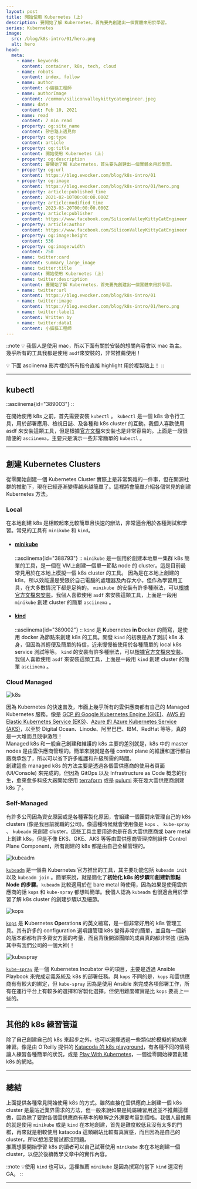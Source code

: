 ```yaml
---
layout: post
title: 開始使用 Kubernetes (上)
description: 要開始了解 Kubernetes，首先要先創建出一個實體來用於學習。
series: Kubernetes
image:
  src: /blog/k8s-intro/01/hero.png
  alt: hero
head:
  meta:
    - name: keywords
      content: container, k8s, tech, cloud
    - name: robots
      content: index, follow
    - name: author
      content: 小貓貓工程師
    - name: authorImage
      content: /common/siliconvalleykittycatengineer.jpeg
    - name: date
      content: Feb 10, 2021
    - name: read
      content: 7 min read
    - property: og:site_name
      content: 矽谷路上遇見你
    - property: og:type
      content: article
    - property: og:title
      content: 開始使用 Kubernetes (上)
    - property: og:description
      content: 要開始了解 Kubernetes，首先要先創建出一個實體來用於學習。
    - property: og:url
      content: https://blog.ewocker.com/blog/k8s-intro/01
    - property: og:image
      content: https://blog.ewocker.com/blog/k8s-intro/01/hero.png
    - property: article:published_time
      content: 2021-02-10T00:00:00.000Z
    - property: article:modified_time
      content: 2023-03-20T00:00:00.000Z
    - property: article:publisher
      content: https://www.facebook.com/SiliconValleyKittyCatEngineer
    - property: article:author
      content: https://www.facebook.com/SiliconValleyKittyCatEngineer
    - property: og:image:height
      content: 536
    - property: og:image:width
      content: 750
    - name: twitter:card
      content: summary_large_image
    - name: twitter:title
      content: 開始使用 Kubernetes (上)
    - name: twitter:description
      content: 要開始了解 Kubernetes，首先要先創建出一個實體來用於學習。
    - name: twitter:url
      content: https://blog.ewocker.com/blog/k8s-intro/01
    - name: twitter:image
      content: https://blog.ewocker.com/blog/k8s-intro/01/hero.png
    - name: twitter:label1
      content: Written by
    - name: twitter:data1
      content: 小貓貓工程師
---
```


::note
💡 我個人是使用 mac，所以下面有關於安裝的想關內容會以 mac 為主。  
幾乎所有的工具我都是使用 `asdf`來安裝的，非常推薦使用！

💡 下面 asciinema 影片裡的所有指令直接 highlight 用於複製貼上！
::

---

## kubectl

::asciinema{id="389003"}
::

在開始使用 k8s 之前，首先需要安裝 `kubectl` 。 `kubectl` 是一個 k8s 命令行工具，用於部署應用、檢視日誌、及各種和 k8s cluster 的互動。我個人喜歡使用 asdf 來安裝這類工具，但是根據[官方文檔](https://kubernetes.io/zh/docs/tasks/tools/install-kubectl/?ref=blog.ewocker.com)來安裝也是非常容易的。上面是一段很隨便的 `asciinema`，主要只是演示一些非常簡單的 `kubectl` 。

---

## 創建 Kubernetes Clusters

從零開始創建一個 Kubernetes Cluster 實際上是非常繁雜的一件事，但在開源社群的推動下，現在已經逐漸變得越來越簡單了。這裡將會簡單介紹各個常見的創建 Kubernetes 方法。

### Local

在本地創建 k8s 是相較起來比較簡單且快速的辦法，非常適合用於各種測試和學習。常見的工具有 `minikube` 和 `kind`。

- #### [minikube](https://minikube.sigs.k8s.io/docs/?ref=blog.ewocker.com)
  ::asciinema{id="388793"}
  ::
  `minikube` 是一個用於創建本地單一集群 k8s 簡單的工具，是一個在 VM上創建一個單一節點 node 的 cluster。這是目前最常見用於在本地上模擬一個 k8s cluster 的工具。
  因為是在本地上創建的 k8s，所以效能還是受限於自己電腦的處理器及內存大小，但作為學習用工具，在大多數情況下都是足夠的。
  `minikube`  的安裝有許多種辦法，可以[根據官方文檔來安裝](https://minikube.sigs.k8s.io/docs/start/?ref=blog.ewocker.com)。我個人喜歡使用 `asdf` 來安裝這類工具，上面是一段用 `minikube` 創建 cluster 的簡單 `asciinema` 。

- #### [kind](https://kind.sigs.k8s.io/docs/user/quick-start/?ref=blog.ewocker.com)
  ::asciinema{id="389002"}
  ::
  `kind` 是 **K**ubernetes **in D**ocker 的簡寫，是使用 docker 為節點來創建 k8s 的工具。開發 `kind` 的初衷是為了測試 k8s 本身，但因為其輕便及簡單的特信，近來慢慢被使用於各種簡單的 local k8s service 測試等等。
  `kind` 的安裝有許多種辦法，可以[根據官方文檔來安裝](https://kind.sigs.k8s.io/docs/user/quick-start/?ref=blog.ewocker.com#installation)。我個人喜歡使用 `asdf` 來安裝這類工具，上面是一段用 `kind` 創建 cluster 的簡單 `asciinema` 。

### Cloud Managed

![k8s](/blog/k8s-intro/01/k8s.png)

因為 Kubernetes 的快速普及，市面上幾乎所有的雲供應商都有自己的 Managed Kubernetes 服務。像是 [GCP 的 Google Kubernetes Engine (GKE)](https://cloud.google.com/kubernetes-engine?ref=blog.ewocker.com)、[AWS 的 Elastic Kubernetes Service (EKS)](https://aws.amazon.com/eks/?ref=blog.ewocker.com)、[Azure 的 Azure Kubernetes Service (AKS)](https://azure.microsoft.com/en-us/topic/what-is-kubernetes/?amp%3Bef_id=Cj0KCQiA0-6ABhDMARIsAFVdQv8GPBiBmtEtu_vx4GGIlWMn8amElgUiNIZ5pT1Rh_OWFYmL6bbOU0oaApghEALw_wcB%3AG%3As&%3BOCID=AID2100365_SEM_Cj0KCQiA0-6ABhDMARIsAFVdQv8GPBiBmtEtu_vx4GGIlWMn8amElgUiNIZ5pT1Rh_OWFYmL6bbOU0oaApghEALw_wcB%3AG%3As&ref=blog.ewocker.com)，以至於 Digital Ocean、Linode、阿里巴巴、IBM、RedHat 等等，真的是一大堆而且競爭激烈！  
Managed k8s 和一般自己創建和維護的 k8s 主要的差別就是，k8s 中的 master nodes 是由雲供應商管理的。簡單來說就是各種 control plane 的維護和運行都由廠商承包了，所以可以省下許多維護和升級所需的時間。  
創建這些 managed k8s 的方法主要是透過各個雲供應商的使用者頁面 (UI/Console) 來完成的。但因為 GitOps 以及 Infrastructure as Code 概念的衍生，愈來愈多科技大廠開始使用 [terraform](https://www.terraform.io/?ref=blog.ewocker.com) 或是 [pulumi](https://www.pulumi.com/?ref=blog.ewocker.com) 來在幾大雲供應商創建 k8s 了。

### Self-Managed

有許多公司因為資安原因或是各種客製化原因，會組建一個團對來管理自己的 k8s clusters (像是我目前就職的公司)。像這種時候就會使用像是 `kops` 、 `kube-spray` 、 `kubeadm` 來創建 cluster。這些工具主要用途也是在各大雲供應商或 bare metal 上創建 k8s，但是不像 EKS、GKE、AKS 等等由雲供應商管理控制組件 Control Plane Component，所有創建的 k8s 都是由自己全權管理的。

![kubeadm](/blog/k8s-intro/01/kubeadm.png)

[`kubeadm`](https://kubernetes.io/docs/reference/setup-tools/kubeadm/?ref=blog.ewocker.com) 是一個由 Kubernetes 官方推出的工具，其主要功能包括 `kubeadm init` 以及 `kubeadm join` 。簡單來說，就是簡化了**初始化 k8s 的步驟**和**創建新節點 Node 的步驟**。`kubeadm` 比較適用於在 bare metal 時使用，因為如果是使用雲供應商的話 `kops` 和 `kube-spray` 都想叫簡單。我個人認為 `kubeadm` 也很適合用於學習了解 k8s cluster 的創建步驟以及細節。

![kops](/blog/k8s-intro/01/kops.png)

[`kops`](https://github.com/kubernetes/kops?ref=blog.ewocker.com) 是 **K**ubernetes **Op**eration**s** 的英文縮寫，是一個非常好用的 k8s 管理工具。其有許多的 configuration 選項讓管理 k8s 變得非常的簡單，並且每一個新的版本都都有許多資安方面的考量，而且背後開源團隊的成員真的都非常強 (因為其中有我們公司的一個大神)！

![kubespray](/blog/k8s-intro/01/kubespray.png)

[`kube-spray`](https://github.com/kubernetes-sigs/kubespray?ref=blog.ewocker.com) 是一個 Kubernetes Incubator 中的項目，主要是透過 Ansible Playbook 來完成定義系統及 k8s 的部署任務。與 `kops` 不同的是，`kops` 和雲供應商有有較大的綁定，但 `kube-spray` 因為是使用 Ansible 來完成各項部署工作，所有在運行平台上有較多的選擇和客製化選擇。但使用難度確實是比 `kops` 要高上一些的。

---

## 其他的 k8s 練習管道

除了自己創建自己的 k8s 來起步之外，也可以選擇透過一些類似於模擬的網站來練習。像是由 O'Reilly 提供的 [Katacoda 的 k8s playground](https://www.katacoda.com/courses/kubernetes?ref=blog.ewocker.com)，有各種不同的情境讓人練習各種簡單的狀況，或是 [Play With Kubernetes](https://labs.play-with-k8s.com/?ref=blog.ewocker.com)，一個從零開始練習創建 k8s 的網站。

---

## 總結

上面提供各種常見開始使用 k8s 的方式。雖然直接在雲供應商上創建一個 k8s cluster 是最貼近業界需求的方法，但一般來說如果是純屬練習用途並不推薦這樣做，因為除了要對各個雲供應商有基本的瞭解之外還要考量到價格。我個人最推薦的就是使用 `minikube` 或是 `kind` 在本地創建，首先是難度較低且沒有太多的門檻，再來就是相較使用 katacoda 這類網站比較有真實感，而且因為是自己的 cluster，所以想怎麼嘗試都沒問題。  
推薦想要開始學習 k8s 的讀者可以自己試著使用 `minikube` 來在本地創建一個 cluster，以便於後續教學文章中的實作內容。

::note
💡使用 `kind` 也可以，這裡推薦 `minikube` 是因為撰寫的當下 `kind` 還沒有 GA。
::

---
